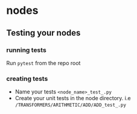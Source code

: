# nodes

## Testing your nodes

### running tests
Run `pytest` from the repo root

### creating tests
- Name your tests `<node_name>_test_.py`
- Create your unit tests in the node directory. i.e `/TRANSFORMERS/ARITHMETIC/ADD/ADD_test_.py`
